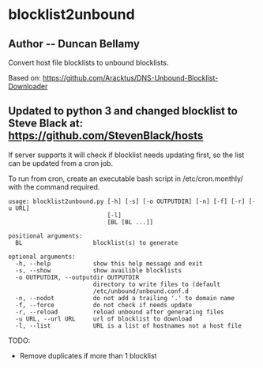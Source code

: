 # blocklist2unbound

Author -- Duncan Bellamy
---
Convert host file blocklists to unbound blocklists.

Based on: 
https://github.com/Aracktus/DNS-Unbound-Blocklist-Downloader

Updated to python 3 and changed blocklist to Steve Black at: 
https://github.com/StevenBlack/hosts
---
If server supports it will check if blocklist needs updating first, so the list can be updated from a cron job.

To run from cron, create an executable bash script in /etc/cron.monthly/ with the command required.

````
usage: blocklist2unbound.py [-h] [-s] [-o OUTPUTDIR] [-n] [-f] [-r] [-u URL]
                            [-l]
                            [BL [BL ...]]

positional arguments:
  BL                    blocklist(s) to generate

optional arguments:
  -h, --help            show this help message and exit
  -s, --show            show availible blocklists
  -o OUTPUTDIR, --outputdir OUTPUTDIR
                        directory to write files to (default
                        /etc/unbound/unbound.conf.d
  -n, --nodot           do not add a trailing '.' to domain name
  -f, --force           do not check if needs update
  -r, --reload          reload unbound after generating files
  -u URL, --url URL     url of blocklist to download
  -l, --list            URL is a list of hostnames not a host file
````

TODO:
* Remove duplicates if more than 1 blocklist

